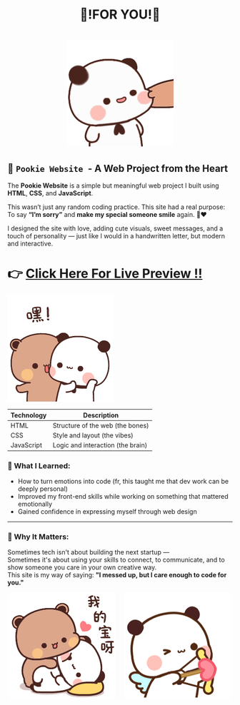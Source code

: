 <h1 align="center">
 🎀!FOR YOU!🎀 
</h1>
<h1 align="center">

![Cutiee](./assets/cubit.gif)

</h1>



## 💖 ```Pookie Website ```- A Web Project from the Heart

The **Pookie Website** is a simple but meaningful web project I built using **HTML**, **CSS**, and **JavaScript**. 

This wasn’t just any random coding practice. This site had a real purpose:  
To say **“I’m sorry”** and **make my special someone smile** again. 🥺❤️

I designed the site with love, adding cute visuals, sweet messages, and a touch of personality — just like I would in a handwritten letter, but modern and interactive.  

# 👉 [Click Here For Live Preview !!](https://dear-hamster.github.io/for_you/) 
![Cutiee](./assets/cilukba.gif)

| Technology | Description                      |
|------------|----------------------------------|
| HTML       | Structure of the web (the bones) |
| CSS        | Style and layout (the vibes)     |
| JavaScript | Logic and interaction (the brain)|



### 🧠 What I Learned:
- How to turn emotions into code (fr, this taught me that dev work can be deeply personal)
- Improved my front-end skills while working on something that mattered emotionally
- Gained confidence in expressing myself through web design

---

### 🌟 Why It Matters:
Sometimes tech isn't about building the next startup —  
Sometimes it's about using your skills to connect, to communicate, and to show someone you care in your own creative way.  
This site is my way of saying: **"I messed up, but I care enough to code for you."**

<div style="display: flex; justify-content: center; gap: 20px;">
  <img src="./assets/gemoy.gif" alt="Image 1" />
  <img src="./assets/panah.gif" alt="Image 2" />
</div>


